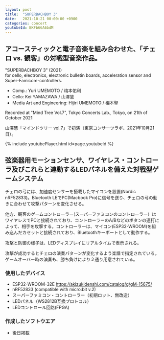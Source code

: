 ```yaml
---
layout: post
title:  "SUPERBACHBOY 3"
date:   2021-10-21 00:00:00 +0900
categories: concert
youtubeId: EKFb66A6bdM
---
```


## アコースティックと電子音楽を組み合わせた、「チェロ vs. 観客」の対戦型音楽作品。

"SUPERBACHBOY 3" (2021)  
for cello, electronics, electronic bulletin boards, acceleration sensor and Super-Famicom-controllers.


- Comp.: Yuri UMEMOTO / 梅本佑利
- Cello: Kei YAMAZAWA / 山澤慧
- Media Art and Engineering: Hijiri UMEMOTO / 梅本聖

Recorded at "Mind Tree Vol.7", Tokyo Concerts Lab., Tokyo, on 21th of October 2021

山澤慧「マインドツリー vol.7」で初演（東京コンサーツラボ、2021年10月21日）。

{% include youtubePlayer.html id=page.youtubeId %}



## 弦楽器用モーションセンサ、ワイヤレス・コントローラ及びこれらと連動するLEDパネルを備えた対戦型ゲームシステム

チェロの弓には、加速度センサーを搭載したマイコンを設置(Nordic nRF52833)。Bluetooth LEでPC(Macbook Pro)に信号を送り、チェロの弓の動きに合わせて攻撃パターンを変化させる。

他方、観客のゲームコントローラー(スーパーファミコンのコントローラー）はワイヤレスでPCと接続されており、コントローラーのA/Bなどのボタンの連打によって、相手を攻撃する。コントローラーは、マイコン(ESP32-WROOM)を組み込んだカセットと接続されており、Bluetoothキーボートとして動作する。

攻撃と防御の様子は、LEDディスプレイにリアルタイムで表示される。

攻撃が成功するとチェロの演奏パターンが変化するよう楽譜で指定されている。ゲームオーバー時の演奏も、勝ち負けにより２通り用意されている。

### 使用したデバイス
- ESP32-WROOM-32E https://akizukidenshi.com/catalog/g/gM-15675/
- nRF52833 (compatible with micro:bit v.2)
- スーパーファミコン・コントローラー（初期ロット、無改造）
- LEDパネル（WS2812B互換プロトコル）
- LEDコントロール回路(FPGA)
 
### 作成したソフトウエア
- 後日掲載
